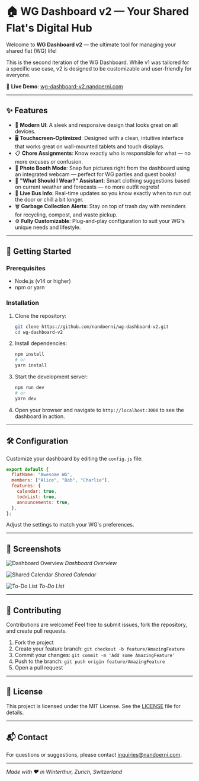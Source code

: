 # 🏠 WG Dashboard v2 — Your Shared Flat's Digital Hub

Welcome to **WG Dashboard v2** — the ultimate tool for managing your shared flat (WG) life!

This is the second iteration of the WG Dashboard. While v1 was tailored for a specific use case, v2 is designed to be customizable and user-friendly for everyone.

🔗 **Live Demo**: [wg-dashboard-v2.nandoerni.com](https://weegee-dashboard.nandoerni.com/)

---

## ✨ Features

* 🎨 **Modern UI**: A sleek and responsive design that looks great on all devices.
* 🖥️ **Touchscreen-Optimized**: Designed with a clean, intuitive interface that works great on wall-mounted tablets and touch displays.
* 📋 **Chore Assignments**: Know exactly who is responsible for what — no more excuses or confusion.
* 📸 **Photo Booth Mode**: Snap fun pictures right from the dashboard using an integrated webcam — perfect for WG parties and guest books!
* 👕 **"What Should I Wear?" Assistant**: Smart clothing suggestions based on current weather and forecasts — no more outfit regrets!
* 🚌 **Live Bus Info**: Real-time updates so you know exactly when to run out the door or chill a bit longer.
* 🗑️ **Garbage Collection Alerts**: Stay on top of trash day with reminders for recycling, compost, and waste pickup.
* ⚙️ **Fully Customizable**: Plug-and-play configuration to suit your WG's unique needs and lifestyle.


---

## 🚀 Getting Started

### Prerequisites

* Node.js (v14 or higher)
* npm or yarn

### Installation

1. Clone the repository:

   ```bash
   git clone https://github.com/nandoerni/wg-dashboard-v2.git
   cd wg-dashboard-v2
   ```
2. Install dependencies:

   ```bash
   npm install
   # or
   yarn install
   ```
3. Start the development server:

   ```bash
   npm run dev
   # or
   yarn dev
   ```
4. Open your browser and navigate to `http://localhost:3000` to see the dashboard in action.

---

## 🛠 Configuration

Customize your dashboard by editing the `config.js` file:

```javascript
export default {
  flatName: "Awesome WG",
  members: ["Alice", "Bob", "Charlie"],
  features: {
    calendar: true,
    todoList: true,
    announcements: true,
  },
};
```

Adjust the settings to match your WG's preferences.

---

## 📸 Screenshots

![Dashboard Overview](./screenshots/overview.png)
*Dashboard Overview*

![Shared Calendar](./screenshots/calendar.png)
*Shared Calendar*

![To-Do List](./screenshots/todo.png)
*To-Do List*

---

## 🤝 Contributing

Contributions are welcome! Feel free to submit issues, fork the repository, and create pull requests.

1. Fork the project
2. Create your feature branch: `git checkout -b feature/AmazingFeature`
3. Commit your changes: `git commit -m 'Add some AmazingFeature'`
4. Push to the branch: `git push origin feature/AmazingFeature`
5. Open a pull request

---

## 📄 License

This project is licensed under the MIT License. See the [LICENSE](./LICENSE) file for details.

---

## 📬 Contact

For questions or suggestions, please contact [inquiries@nandoerni.com](mailto:inquiries@nandoerni.com).

---

*Made with ❤️ in Winterthur, Zurich, Switzerland*
